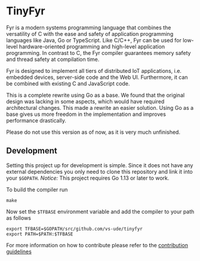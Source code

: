 # TinyFyr

Fyr is a modern systems programming language that combines the versatility of C with the ease and safety of application programming languages like Java, Go or TypeScript. Like C/C++, Fyr can be used for low-level hardware-oriented programming and high-level application programming. In contrast to C, the Fyr compiler guarantees memory safety and thread safety at compilation time.  

Fyr is designed to implement all tiers of distributed IoT applications, i.e. embedded devices, server-side code and the Web UI. Furthermore, it can be combined with existing C and JavaScript code.  

This is a complete rewrite using Go as a base. We found that the original design was lacking in some aspects, which would have required architectural changes. This made a rewrite an easier solution.
Using Go as a base gives us more freedom in the implementation and improves performance drastically.

Please do not use this version as of now, as it is very much unfinished.

## Development

Setting this project up for development is simple.
Since it does not have any external dependencies you only need to clone this repository and link it into your `$GOPATH`.
_Notice:_ This project requires Go 1.13 or later to work.

To build the compiler run
```
make
```

Now set the `$TFBASE` environment variable and add the compiler to your path as follows
```
export TFBASE=$GOPATH/src/github.com/vs-ude/tinyfyr
export PATH=$PATH:$TFBASE
```

For more information on how to contribute please refer to the [contribution guidelines](./CONTRIBUTING.md)
